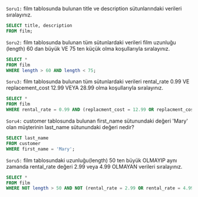 `Soru1:` film tablosunda bulunan title ve description sütunlarındaki verileri sıralayınız.
```SQL
SELECT title, description
FROM film;
```
`Soru2:` film tablosunda bulunan tüm sütunlardaki verileri film uzunluğu (length) 60 dan büyük VE 75 ten küçük olma koşullarıyla sıralayınız.
```SQL
SELECT * 
FROM film
WHERE length > 60 AND length < 75;
```
`Soru3:` film tablosunda bulunan tüm sütunlardaki verileri rental_rate 0.99 VE replacement_cost 12.99 VEYA 28.99 olma koşullarıyla sıralayınız.
```SQL
SELECT * 
FROM film
WHERE rental_rate = 0.99 AND (replacment_cost = 12.99 OR replacment_cost = 28.99);
```
`Soru4:` customer tablosunda bulunan first_name sütunundaki değeri 'Mary' olan müşterinin last_name sütunundaki değeri nedir?
```SQL
SELECT last_name
FROM customer
WHERE first_name = 'Mary';
```
`Soru5:` film tablosundaki uzunluğu(length) 50 ten büyük OLMAYIP aynı zamanda rental_rate değeri 2.99 veya 4.99 OLMAYAN verileri sıralayınız.
```SQL
SELECT *
FROM film
WHERE NOT length > 50 AND NOT (rental_rate = 2.99 OR rental_rate = 4.99);
```
